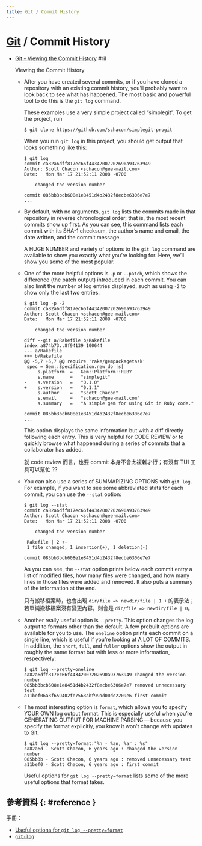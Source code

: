 ```yaml
---
title: Git / Commit History
---
```

# [Git](git.md) / Commit History

  - [Git \- Viewing the Commit History](https://git-scm.com/book/en/v2/Git-Basics-Viewing-the-Commit-History) #ril

    Viewing the Commit History

      - After you have created several commits, or if you have cloned a repository with an existing commit history, you’ll probably want to look back to see what has happened. The most basic and powerful tool to do this is the `git log` command.

        These examples use a very simple project called “simplegit”. To get the project, run

            $ git clone https://github.com/schacon/simplegit-progit

        When you run `git log` in this project, you should get output that looks something like this:

            $ git log
            commit ca82a6dff817ec66f44342007202690a93763949
            Author: Scott Chacon <schacon@gee-mail.com>
            Date:   Mon Mar 17 21:52:11 2008 -0700

                changed the version number

            commit 085bb3bcb608e1e8451d4b2432f8ecbe6306e7e7
            ...

      - By default, with no arguments, `git log` lists the commits made in that repository in reverse chronological order; that is, the most recent commits show up first. As you can see, this command lists each commit with its SHA-1 checksum, the author’s name and email, the date written, and the commit message.

        A HUGE NUMBER and variety of options to the `git log` command are available to show you exactly what you’re looking for. Here, we’ll show you some of the most popular.

      - One of the more helpful options is `-p` or `--patch`, which shows the difference (the patch output) introduced in each commit. You can also limit the number of log entries displayed, such as using `-2` to show only the last two entries.

            $ git log -p -2
            commit ca82a6dff817ec66f44342007202690a93763949
            Author: Scott Chacon <schacon@gee-mail.com>
            Date:   Mon Mar 17 21:52:11 2008 -0700

                changed the version number

            diff --git a/Rakefile b/Rakefile
            index a874b73..8f94139 100644
            --- a/Rakefile
            +++ b/Rakefile
            @@ -5,7 +5,7 @@ require 'rake/gempackagetask'
             spec = Gem::Specification.new do |s|
                 s.platform  =   Gem::Platform::RUBY
                 s.name      =   "simplegit"
            -    s.version   =   "0.1.0"
            +    s.version   =   "0.1.1"
                 s.author    =   "Scott Chacon"
                 s.email     =   "schacon@gee-mail.com"
                 s.summary   =   "A simple gem for using Git in Ruby code."

            commit 085bb3bcb608e1e8451d4b2432f8ecbe6306e7e7
            ...

        This option displays the same information but with a diff directly following each entry. This is very helpful for CODE REVIEW or to quickly browse what happened during a series of commits that a collaborator has added.

        就 code review 而言，也要 commit 本身不會太複雜才行；有沒有 TUI 工具可以幫忙 ??

      - You can also use a series of SUMMARIZING OPTIONS with `git log`. For example, if you want to see some abbreviated stats for each commit, you can use the `--stat` option:

            $ git log --stat
            commit ca82a6dff817ec66f44342007202690a93763949
            Author: Scott Chacon <schacon@gee-mail.com>
            Date:   Mon Mar 17 21:52:11 2008 -0700

                changed the version number

             Rakefile | 2 +-
             1 file changed, 1 insertion(+), 1 deletion(-)

            commit 085bb3bcb608e1e8451d4b2432f8ecbe6306e7e7

        As you can see, the `--stat` option prints below each commit entry a list of modified files, how many files were changed, and how many lines in those files were added and removed. It also puts a summary of the information at the end.

        只有搬移檔案時，也會出現 `dir/file => newdir/file | 1 +` 的表示法；若單純搬移檔案沒有變更內容，則會是 `dir/file => newdir/file | 0`。

      - Another really useful option is `--pretty`. This option changes the log output to formats other than the default. A few prebuilt options are available for you to use. The `oneline` option prints each commit on a single line, which is useful if you’re looking at A LOT OF COMMITS. In addition, the `short`, `full`, and `fuller` options show the output in roughly the same format but with less or more information, respectively:

            $ git log --pretty=oneline
            ca82a6dff817ec66f44342007202690a93763949 changed the version number
            085bb3bcb608e1e8451d4b2432f8ecbe6306e7e7 removed unnecessary test
            a11bef06a3f659402fe7563abf99ad00de2209e6 first commit

      - The most interesting option is `format`, which allows you to specify YOUR OWN log output format. This is especially useful when you’re GENERATING OUTPUT FOR MACHINE PARSING — because you specify the format explicitly, you know it won’t change with updates to Git:

            $ git log --pretty=format:"%h - %an, %ar : %s"
            ca82a6d - Scott Chacon, 6 years ago : changed the version number
            085bb3b - Scott Chacon, 6 years ago : removed unnecessary test
            a11bef0 - Scott Chacon, 6 years ago : first commit

        Useful options for `git log --pretty=format` lists some of the more useful options that format takes.

## 參考資料 {: #reference }

手冊：

  - [Useful options for `git log --pretty=format`](https://git-scm.com/book/en/v2/Git-Basics-Viewing-the-Commit-History#pretty_format)
  - [`git-log`](https://git-scm.com/docs/git-log)
